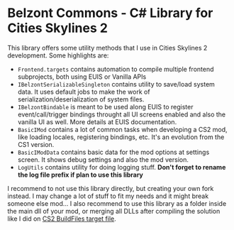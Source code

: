 # Belzont Commons - C# Library for Cities Skylines 2

This library offers some utility methods that I use in Cities Skylines 2 development. Some highlights are:
- `Frontend.targets` contains automation to compile multiple frontend subprojects, both using EUIS or Vanilla APIs
- `IBelzontSerializableSingleton` contains utility to save/load system data. It uses default jobs to make the work of serialization/deserialization of system files.
- `IBelzontBindable` is meant to be used along EUIS to register event/call/trigger bindings throught all UI screens enabled and also the vanilla UI as well. More details at EUIS documentation.
- `BasicIMod` contains a lot of common tasks when developing a CS2 mod, like loading locales, registering bindings, etc. It's an evolution from the CS1 version.
- `BasicIModData` contains basic data for the mod options at settings screen. It shows debug settings and also the mod version.
- `LogUtils` contains utility for doing logging stuff. **Don't forget to rename the log file prefix if plan to use this library**

I recommend to not use this library directly, but creating your own fork instead. I may change a lot of stuff to fit my needs and it might break someone else mod...
I also recommend to use this library as a folder inside the main dll of your mod, or merging all DLLs after compiling the solution like I did on [CS2 BuildFiles target file](https://github.com/klyte45/CS2-BuildFiles/blob/master/belzont_public.targets).
